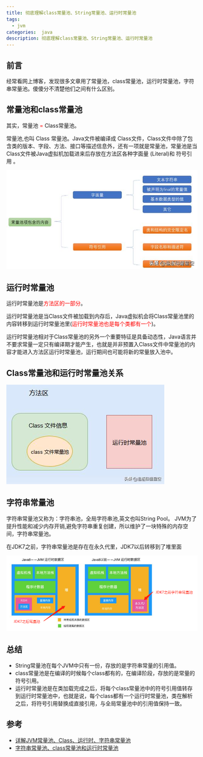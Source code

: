```yaml
---
title: 彻底理解class常量池、String常量池、运行时常量池
tags:
  - jvm
categories:  java
description: 彻底理解class常量池、String常量池、运行时常量池
---
```

## 前言
经常看网上博客，发现很多文章用了常量池，class常量池，运行时常量池，字符串常量池。傻傻分不清楚他们之间有什么区别。
## 常量池和class常量池
其实，常量池 <font color=red>=</font> Class常量池。

常量池,也叫 Class 常量池。Java文件被编译成 Class文件，Class文件中除了包含类的版本、字段、方法、接口等描述信息外，还有一项就是常量池，常量池是当Class文件被Java虚拟机加载进来后存放在方法区各种字面量 (Literal)和 符号引用 。

![](sring-class/1.jpg)

## 运行时常量池
运行时常量池是<font color=red>方法区的一部分</font>。

运行时常量池是当Class文件被加载到内存后，Java虚拟机会将Class常量池里的内容转移到运行时常量池里(<font color=red>运行时常量池也是每个类都有一个</font>)。

运行时常量池相对于Class常量池的另外一个重要特征是具备动态性，Java语言并不要求常量一定只有编译期才能产生，也就是并非预置入Class文件中常量池的内容才能进入方法区运行时常量池，运行期间也可能将新的常量放入池中。



## Class常量池和运行时常量池关系

![](sring-class/2.jpg)

## 字符串常量池
字符串常量池又称为：字符串池，全局字符串池,英文也叫String Pool。
JVM为了提升性能和减少内存开销,避免字符串重复创建，所以维护了一块特殊的内存空间，字符串常量池。

在JDK7之前，字符串常量池是存在在永久代里，JDK7以后转移到了堆里面

![](sring-class/3.png)

## 总结

- String常量池在每个JVM中只有一份，存放的是字符串常量的引用值。
- class常量池是在编译的时候每个class都有的，在编译阶段，存放的是常量的符号引用。
- 运行时常量池是在类加载完成之后，将每个class常量池中的符号引用值转存到运行时常量池中，也就是说，每个class都有一个运行时常量池，类在解析之后，将符号引用替换成直接引用，与全局常量池中的引用值保持一致。

## 参考

- [详解JVM常量池、Class、运行时、字符串常量池](https://www.baidu.com/link?url=M8Bauh76JXr4VhFH84A2uK6PkDyDwfw8Si1uo23sMjKXirLJF2BHwIutcY1jMBx03jjyPJmnrXVVMyt_N_-jP_&wd=&eqid=b278744100018add000000065f237350)
- [字符串常量池、class常量池和运行时常量池](https://blog.csdn.net/u011552955/article/details/100079685)